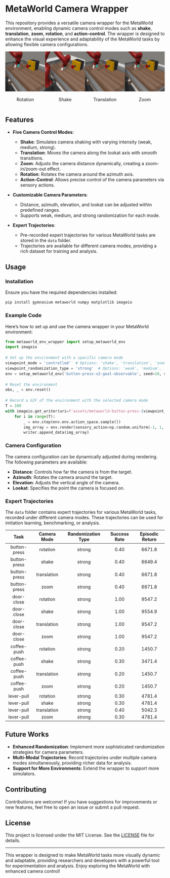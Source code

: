 # MetaWorld Camera Wrapper

This repository provides a versatile camera wrapper for the MetaWorld environment, enabling dynamic camera control modes such as **shake**, **translation**, **zoom**, **rotation**, and **action-control**. The wrapper is designed to enhance the visual experience and adaptability of the MetaWorld tasks by allowing flexible camera configurations.

<div style="display: flex; justify-content: space-between; align-items: center;">
    <div style="text-align: center;">
        <img src="assests\metaworld-button-press-rotation-strong-expert.gif" alt="Image 1" style="width: 200px; height: auto;">
        <p>Rotation</p>
    </div>
    <div style="text-align: center;">
        <img src="assests\metaworld-button-press-shake-strong-expert.gif" alt="Image 2" style="width: 200px; height: auto;">
        <p>Shake</p>
    </div>
    <div style="text-align: center;">
        <img src="assests\metaworld-button-press-translation-strong-expert.gif" alt="Image 3" style="width: 200px; height: auto;">
        <p>Translation</p>
    </div>
    <div style="text-align: center;">
        <img src="assests\metaworld-button-press-zoom-strong-expert.gif" alt="Image 4" style="width: 200px; height: auto;">
        <p>Zoom</p>
    </div>
</div>

## Features

- **Five Camera Control Modes**:
  - **Shake**: Simulates camera shaking with varying intensity (weak, medium, strong).
  - **Translation**: Moves the camera along the lookat axis with smooth transitions.
  - **Zoom**: Adjusts the camera distance dynamically, creating a zoom-in/zoom-out effect.
  - **Rotation**: Rotates the camera around the azimuth axis.
  - **Action-Control**: Allows precise control of the camera parameters via sensory actions.

- **Customizable Camera Parameters**:
  - Distance, azimuth, elevation, and lookat can be adjusted within predefined ranges.
  - Supports weak, medium, and strong randomization for each mode.

- **Expert Trajectories**:
  - Pre-recorded expert trajectories for various MetaWorld tasks are stored in the `data` folder.
  - Trajectories are available for different camera modes, providing a rich dataset for training and analysis.

## Usage

### Installation

Ensure you have the required dependencies installed:

```bash
pip install gymnasium metaworld numpy matplotlib imageio
```

### Example Code

Here’s how to set up and use the camera wrapper in your MetaWorld environment:

```python
from metaworld_env_wrapper import setup_metaworld_env
import imageio

# Set up the environment with a specific camera mode
viewpoint_mode = 'controlled'  # Options: 'shake', 'translation', 'zoom', 'rotation', 'controlled'
viewpoint_randomization_type = 'strong'  # Options: 'weak', 'medium', 'strong'
env = setup_metaworld_env('button-press-v2-goal-observable', seed=10, size=64, viewpoint_mode=viewpoint_mode, viewpoint_randomization_type=viewpoint_randomization_type)

# Reset the environment
obs, _ = env.reset()

# Record a GIF of the environment with the selected camera mode
T = 100
with imageio.get_writer(uri=f'assets/metaworld-button-press-{viewpoint_mode}-{viewpoint_randomization_type}.gif', mode='I', fps=10) as writer:
    for i in range(T):
        _ = env.step(env.env.action_space.sample())
        img_array = env.render(sensory_action=np.random.uniform(-1, 1, size=6))
        writer.append_data(img_array)
```

### Camera Configuration

The camera configuration can be dynamically adjusted during rendering. The following parameters are available:

- **Distance**: Controls how far the camera is from the target.
- **Azimuth**: Rotates the camera around the target.
- **Elevation**: Adjusts the vertical angle of the camera.
- **Lookat**: Specifies the point the camera is focused on.

### Expert Trajectories

The `data` folder contains expert trajectories for various MetaWorld tasks, recorded under different camera modes. These trajectories can be used for imitation learning, benchmarking, or analysis.

| Task                   | Camera Mode      | Randomization Type | Success Rate | Episodic Return |
|:------------:|:-------------:|:-------------:|:-------------:|:-----------:|
| button-press  | rotation            | strong               | 0.40       |     6671.8     |
| button-press  | shake            | strong               | 0.40       |    6649.4      |
| button-press  |    translation         | strong           | 0.40       |    6671.8      |
| button-press  | zoom         | strong               | 0.40       |     6671.8     |
| door-close  | rotation            | strong               | 1.00       |     9547.2     |
| door-close  | shake            | strong               | 1.00       |    9554.9      |
| door-close  |    translation         | strong               | 1.00       |    9547.2      |
| door-close  | zoom         | strong               | 1.00       |      9547.2     |
| coffee-push  | rotation            | strong               | 0.20       |      1450.7     |
| coffee-push  | shake            | strong               | 0.30       |    3471.4     |
| coffee-push  |    translation         | strong      | 0.20       |     1450.7      |
| coffee-push  | zoom         | strong               | 0.20       |      1450.7     |
| lever-pull  | rotation            | strong               | 0.30       |     4781.4     |
| lever-pull  | shake            | strong               | 0.30       |    4781.4      |
| lever-pull  |    translation         | strong               | 0.40       |    5042.3      |
| lever-pull  | zoom         | strong               | 0.30       |      4781.4     |


## Future Works

- **Enhanced Randomization**: Implement more sophisticated randomization strategies for camera parameters.
- **Multi-Modal Trajectories**: Record trajectories under multiple camera modes simultaneously, providing richer data for analysis.
- **Support for More Environments**: Extend the wrapper to support more simulators.


## Contributing

Contributions are welcome! If you have suggestions for improvements or new features, feel free to open an issue or submit a pull request.

## License

This project is licensed under the MIT License. See the [LICENSE](./LICENSE) file for details.

---

This wrapper is designed to make MetaWorld tasks more visually dynamic and adaptable, providing researchers and developers with a powerful tool for experimentation and analysis. Enjoy exploring the MetaWorld with enhanced camera control!